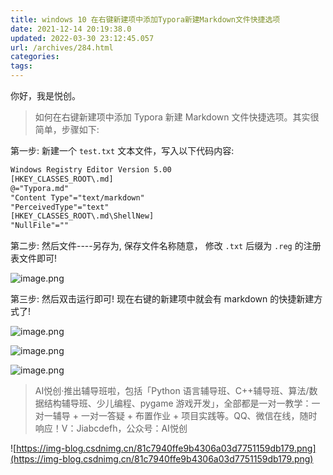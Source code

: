 ```yaml
---
title: windows 10 在右键新建项中添加Typora新建Markdown文件快捷选项
date: 2021-12-14 20:19:38.0
updated: 2022-03-30 23:12:45.057
url: /archives/284.html
categories: 
tags: 
---
```




你好，我是悦创。

> 如何在右键新建项中添加 Typora 新建 Markdown 文件快捷选项。其实很简单，步骤如下:

第一步: 新建一个 `test.txt` 文本文件，写入以下代码内容:

```txt
Windows Registry Editor Version 5.00
[HKEY_CLASSES_ROOT\.md]
@="Typora.md"
"Content Type"="text/markdown"
"PerceivedType"="text"
[HKEY_CLASSES_ROOT\.md\ShellNew]
"NullFile"=""
```

第二步: 然后文件----另存为, 保存文件名称随意， 修改 `.txt` 后缀为 `.reg` 的注册表文件即可!

![image.png](https://p3-juejin.byteimg.com/tos-cn-i-k3u1fbpfcp/8cfd7d6f01b34de48015191fe04b6234~tplv-k3u1fbpfcp-watermark.image?)

第三步: 然后双击运行即可! 现在右键的新建项中就会有 markdown 的快捷新建方式了!

![image.png](https://p1-juejin.byteimg.com/tos-cn-i-k3u1fbpfcp/e5924ca042db4f43b46b08d4964a97ff~tplv-k3u1fbpfcp-watermark.image?)

![image.png](https://p1-juejin.byteimg.com/tos-cn-i-k3u1fbpfcp/024ff1ed38fe409ab68a5adfd5759562~tplv-k3u1fbpfcp-watermark.image?)

![image.png](https://p6-juejin.byteimg.com/tos-cn-i-k3u1fbpfcp/ac5e790521bc47e18798062488c2bb54~tplv-k3u1fbpfcp-watermark.image?)

> AI悦创·推出辅导班啦，包括「Python 语言辅导班、C++辅导班、算法/数据结构辅导班、少儿编程、pygame 游戏开发」，全部都是一对一教学：一对一辅导 + 一对一答疑 + 布置作业 + 项目实践等。QQ、微信在线，随时响应！V：Jiabcdefh，公众号：AI悦创

![https://img-blog.csdnimg.cn/81c7940ffe9b4306a03d7751159db179.png](https://img-blog.csdnimg.cn/81c7940ffe9b4306a03d7751159db179.png)